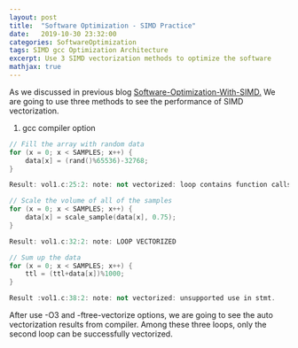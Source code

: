 ```yaml
---
layout: post
title:  "Software Optimization - SIMD Practice"
date:   2019-10-30 23:32:00
categories: SoftwareOptimization
tags: SIMD gcc Optimization Architecture
excerpt: Use 3 SIMD vectorization methods to optimize the software
mathjax: true
---
```


As we discussed in previous blog <a href="../Software-Optimization-With-SIMD">Software-Optimization-With-SIMD.</a>
We are going to use three methods to see the performance of SIMD vectorization.

1. gcc compiler option

```c++
// Fill the array with random data
for (x = 0; x < SAMPLES; x++) {
    data[x] = (rand()%65536)-32768;
}

Result: vol1.c:25:2: note: not vectorized: loop contains function calls or data references that cannot be analyzed
```

```c++
// Scale the volume of all of the samples
for (x = 0; x < SAMPLES; x++) {
    data[x] = scale_sample(data[x], 0.75);
}

Result: vol1.c:32:2: note: LOOP VECTORIZED
```

```c++
// Sum up the data
for (x = 0; x < SAMPLES; x++) {
    ttl = (ttl+data[x])%1000;
}

Result :vol1.c:38:2: note: not vectorized: unsupported use in stmt.
```

After use -O3 and -ftree-vectorize options, we are going to see the auto vectorization results from compiler. Among these three loops, only the second loop can be successfully vectorized. 

